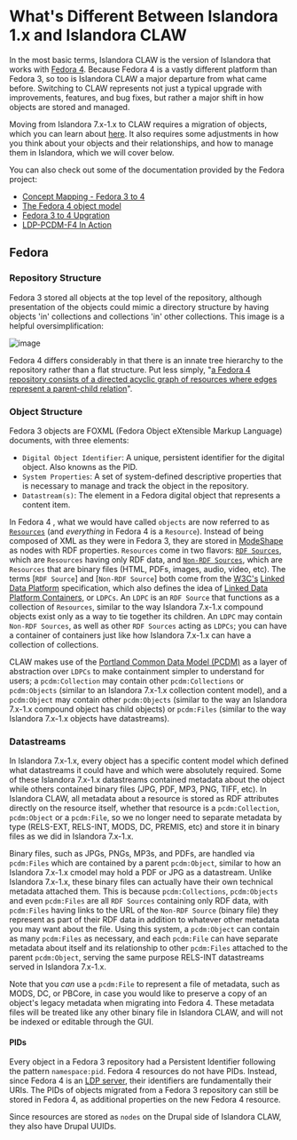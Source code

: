 # What's Different Between Islandora 1.x and Islandora CLAW

In the most basic terms, Islandora CLAW is the version of Islandora that works with [Fedora 4](https://wiki.duraspace.org/display/FEDORA4x/Fedora+4.x+Documentation). Because Fedora 4 is a vastly different platform than Fedora 3, so too is Islandora CLAW a major departure from what came before. Switching to CLAW represents not just a typical upgrade with improvements, features, and bug fixes, but rather a major shift in how objects are stored and managed. 

Moving from Islandora 7.x-1.x to CLAW requires a migration of objects, which you can learn about [here](../migration/migration.md). It also requires some adjustments in how you think about your objects and their relationships, and how to manage them in Islandora, which we will cover below.

You can also check out some of the documentation provided by the Fedora project:
* [Concept Mapping - Fedora 3 to 4](https://wiki.duraspace.org/display/FEDORA4x/Concept+Mapping+-+Fedora+3+to+4)
* [The Fedora 4 object model](https://wiki.duraspace.org/display/FEDORA4x/The+Fedora+4+object+model)
* [Fedora 3 to 4 Upgration](https://wiki.duraspace.org/display/FF/Fedora+3+to+4+Upgration)
* [LDP-PCDM-F4 In Action](https://wiki.duraspace.org/display/FEDORA4x/LDP-PCDM-F4+In+Action)

## Fedora 

### Repository Structure

Fedora 3 stored all objects at the top level of the repository, although presentation of the objects could mimic a directory structure by having objects 'in' collections and collections 'in' other collections. This image is a helpful oversimplification:

![image](https://cloud.githubusercontent.com/assets/2371345/10912108/525c2a0e-821e-11e5-9c5b-d853b62f1e5a.png)

Fedora 4 differs considerably in that there is an innate tree hierarchy to the repository rather than a flat structure. Put less simply, "[a Fedora 4 repository consists of a directed acyclic graph of resources where edges represent a parent-child relation](https://wiki.duraspace.org/display/FEDORA4x/The+Fedora+4+object+model)".

### Object Structure
Fedora 3 objects are FOXML (Fedora Object eXtensible Markup Language) documents, with three elements:

* `Digital Object Identifier`: A unique, persistent identifier for the digital object. Also knowns as the PID.
* `System Properties`: A set of system-defined descriptive properties that is necessary to manage and track the object in the repository.
* `Datastream(s)`: The element in a Fedora digital object that represents a content item.

In Fedora 4 , what we would have called `objects` are now referred to as [`Resources`](https://www.w3.org/TR/ld-glossary/#resource) (and *everything* in Fedora 4 is a `Resource`). Instead of being composed of XML as they were in Fedora 3, they are stored in [ModeShape](http://modeshape.jboss.org/) as nodes with RDF properties. `Resources` come in two flavors: [`RDF Sources`](https://www.w3.org/TR/ldp/#ldpr-resource), which are `Resources` having only RDF data, and [`Non-RDF Sources`](https://www.w3.org/TR/ldp/#dfn-linked-data-platform-non-rdf-source), which are `Resources` that are binary files (HTML, PDFs, images, audio, video, etc). The terms [`RDF Source`] and [`Non-RDF Source`] both come from the [W3C's](https://www.w3.org/) [Linked Data Platform](https://www.w3.org/TR/ldp/) specification, which also defines the idea of [Linked Data Platform Containers](https://www.w3.org/TR/ldp/#dfn-linked-data-platform-container), or `LDPCs`. An `LDPC` is an `RDF Source` that functions as a collection of `Resources`, similar to the way Islandora 7.x-1.x compound objects exist only as a way to tie together its children. An `LDPC` may contain `Non-RDF Sources`, as well as other `RDF Sources` acting as `LDPCs`; you can have a container of containers just like how Islandora 7.x-1.x can have a collection of collections.

CLAW makes use of the [Portland Common Data Model (PCDM)](https://github.com/duraspace/pcdm/wiki) as a layer of abstraction over `LDPCs` to make containment simpler to understand for users; a `pcdm:Collection` may contain other `pcdm:Collections` or `pcdm:Objects` (similar to an Islandora 7.x-1.x collection content model), and a `pcdm:Object` may contain other `pcdm:Objects` (similar to the way an Islandora 7.x-1.x compound object has child objects) or `pcdm:Files` (similar to the way Islandora 7.x-1.x objects have datastreams).

### Datastreams
In Islandora 7.x-1.x, every object has a specific content model which defined what datastreams it could have and which were absolutely required. Some of these Islandora 7.x-1.x datastreams contained metadata about the object while others contained binary files (JPG, PDF, MP3, PNG, TIFF, etc). In Islandora CLAW, all metadata about a resource is stored as RDF attributes directly on the resource itself, whether that resource is a `pcdm:Collection`, `pcdm:Object` or a `pcdm:File`, so we no longer need to separate metadata by type (RELS-EXT, RELS-INT, MODS, DC, PREMIS, etc) and store it in binary files as we did in Islandora 7.x-1.x. 

Binary files, such as JPGs, PNGs, MP3s, and PDFs, are handled via `pcdm:Files` which are contained by a parent `pcdm:Object`, similar to how an Islandora 7.x-1.x cmodel may hold a PDF or JPG as a datastream. Unlike Islandora 7.x-1.x, these binary files can actually have their own technical metadata attached them. This is because `pcdm:Collections`, `pcdm:Objects` and even `pcdm:Files` are all `RDF Sources` containing only RDF data, with `pcdm:Files` having links to the URL of the `Non-RDF Source` (binary file) they represent as part of their RDF data in addition to whatever other metadata you may want about the file. Using this system, a `pcdm:Object` can contain as many `pcdm:Files` as necessary, and each `pcdm:File` can have separate metadata about itself and its relationship to other `pcdm:Files` attached to the parent `pcdm:Object`, serving the same purpose RELS-INT datastreams served in Islandora 7.x-1.x.

Note that you *can* use a `pcdm:File` to represent a file of metadata, such as MODS, DC, or PBCore, in case you would like to preserve a copy of an object's legacy metadata when migrating into Fedora 4. These metadata files will be treated like any other binary file in Islandora CLAW, and will not be indexed or editable through the GUI.

#### PIDs
Every object in a Fedora 3 repository had a Persistent Identifier following the pattern `namespace:pid`. Fedora 4 resources do not have PIDs. Instead, since Fedora 4 is an [LDP server](https://www.w3.org/ns/ldp), their identifiers are fundamentally their URIs. The PIDs of objects migrated from a Fedora 3 repository can still be stored in Fedora 4, as additional properties on the new Fedora 4 resource.

Since resources are stored as `nodes` on the Drupal side of Islandora CLAW, they also have Drupal UUIDs.
